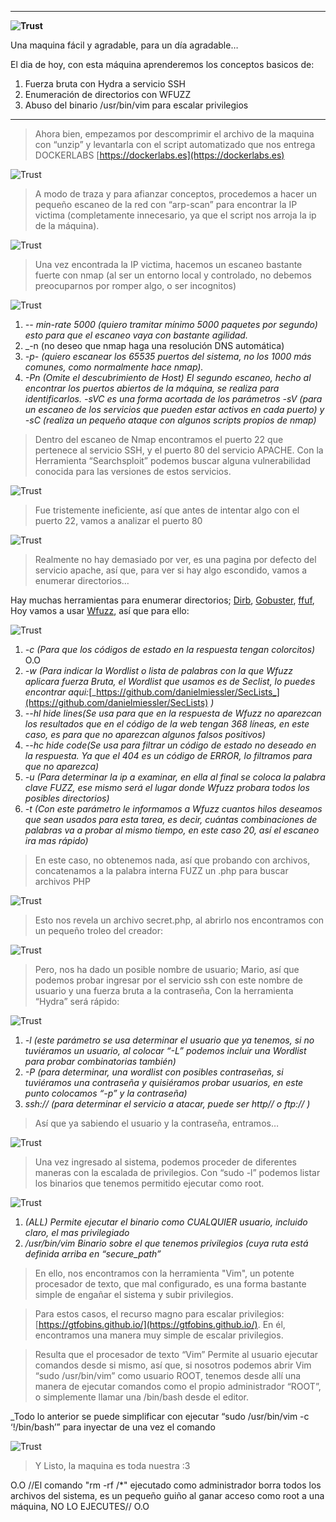 
---

**![Trust](Attachments/Trust.png)**

Una maquina fácil y agradable, para un día agradable…

El dia de hoy, con esta máquina aprenderemos los conceptos basicos de:

1. Fuerza bruta con Hydra a servicio SSH
2. Enumeración de directorios con WFUZZ
3. Abuso del binario /usr/bin/vim para escalar privilegios

---

>Ahora bien, empezamos por descomprimir el archivo de la maquina con “unzip” y levantarla con el script automatizado que nos entrega DOCKERLABS [https://dockerlabs.es](https://dockerlabs.es)

![Trust](Attachments/Trust%201.png)

>A modo de traza y para afianzar conceptos, procedemos a hacer un pequeño escaneo de la red con “arp-scan” para encontrar la IP victima (completamente innecesario, ya que el script nos arroja la ip de la máquina).

![Trust](Attachments/Trust%202.png)

>Una vez encontrada la IP victima, hacemos un escaneo bastante fuerte con nmap (al ser un entorno local y controlado, no debemos preocuparnos por romper algo, o ser incognitos)

![Trust](Attachments/Trust%203.png)
1. _-- min-rate 5000 (quiero tramitar mínimo 5000 paquetes por segundo) esto para que el escaneo vaya con bastante agilidad._
2. _-n (no deseo que nmap haga una resolución DNS automática)
3. _-p- (quiero escanear los 65535 puertos del sistema, no los 1000 más comunes, como normalmente hace nmap)._
4. _-Pn (Omite el descubrimiento de Host)_
_El segundo escaneo, hecho al encontrar los puertos abiertos de la máquina, se realiza para identificarlos. -sVC es una forma acortada de los parámetros -sV (para un escaneo de los servicios que pueden estar activos en cada puerto) y -sC (realiza un pequeño ataque con algunos scripts propios de nmap)_

>Dentro del escaneo de Nmap encontramos el puerto 22 que pertenece al servicio SSH, y el puerto 80 del servicio APACHE. Con la Herramienta “Searchsploit” podemos buscar alguna vulnerabilidad conocida para las versiones de estos servicios.

![Trust](Attachments/Trust%204.png)

>Fue tristemente ineficiente, así que antes de intentar algo con el puerto 22, vamos a analizar el puerto 80

![Trust](Attachments/Trust%205.png)

>Realmente no hay demasiado por ver, es una pagina por defecto del servicio apache, así que, para ver si hay algo escondido, vamos a enumerar directorios…

Hay muchas herramientas para enumerar directorios; [Dirb]([https://www.kali.org/tools/dirb/](https://www.kali.org/tools/dirb/) ), [Gobuster]([https://github.com/OJ/gobuster](https://github.com/OJ/gobuster) ), [ffuf]([https://github.com/ffuf/ffuf](https://github.com/ffuf/ffuf) ), Hoy vamos a usar [Wfuzz]([https://www.kali.org/tools/wfuzz/](https://www.kali.org/tools/wfuzz/) ), así que para ello:

![Trust](Attachments/Trust%206.png)

1. _-c (Para que los códigos de estado en la respuesta tengan colorcitos)_ O.O
2. _-w (Para indicar la Wordlist o lista de palabras con la que Wfuzz aplicara fuerza Bruta, el Wordlist que usamos es de Seclist, lo puedes encontrar aqui:_[_https://github.com/danielmiessler/SecLists_](https://github.com/danielmiessler/SecLists) _)_
3. _--hl hide lines(Se usa para que en la respuesta de Wfuzz no aparezcan los resultados que en el código de la web tengan 368 líneas, en este caso, es para que no aparezcan algunos falsos positivos)_
4. _--hc hide code(Se usa para filtrar un código de estado no deseado en la respuesta. Ya que el 404 es un código de ERROR, lo filtramos para que no aparezca)_
5. _-u (Para determinar la ip a examinar, en ella al final se coloca la palabra clave FUZZ, ese mismo será el lugar donde Wfuzz probara todos los posibles directorios)_
6. _-t (Con este parámetro le informamos a Wfuzz cuantos hilos deseamos que sean usados para esta tarea, es decir, cuántas combinaciones de palabras va a probar al mismo tiempo, en este caso 20, así el escaneo ira mas rápido)_

>En este caso, no obtenemos nada, así que probando con archivos, concatenamos a la palabra interna FUZZ un .php para buscar archivos PHP

![Trust](Attachments/Trust%207.png)

>Esto nos revela un archivo secret.php, al abrirlo nos encontramos con un pequeño troleo del creador:

![Trust](Attachments/Trust%208.png)

>Pero, nos ha dado un posible nombre de usuario; Mario, así que podemos probar ingresar por el servicio ssh con este nombre de usuario y una fuerza bruta a la contraseña, Con la herramienta “Hydra” será rápido:

![Trust](Attachments/Trust%209.png)

1. _-l (este parámetro se usa determinar el usuario que ya tenemos, si no tuviéramos un usuario, al colocar “-L” podemos incluir una Wordlist para probar combinatorias también)_
2. _-P (para determinar, una wordlist con posibles contraseñas, si tuviéramos una contraseña y quisiéramos probar usuarios, en este punto colocamos “-p” y la contraseña)_
3. _ssh:// (para determinar el servicio a atacar, puede ser http// o ftp:// )_

>Así que ya sabiendo el usuario y la contraseña, entramos…

![Trust](Attachments/Trust%2010.png)

>Una vez ingresado al sistema, podemos proceder de diferentes maneras con la escalada de privilegios. Con “sudo -l” podemos listar los binarios que tenemos permitido ejecutar como root.

![Trust](Attachments/Trust%2011.png)
1. _(ALL) Permite ejecutar el binario como CUALQUIER usuario, incluido claro, el mas privilegiado_
2. _/usr/bin/vim Binario sobre el que tenemos privilegios (cuya ruta está definida arriba en “secure_path”_

>En ello, nos encontramos con la herramienta "Vim", un potente procesador de texto, que mal configurado, es una forma bastante simple de engañar el sistema y subir privilegios.

>Para estos casos, el recurso magno para escalar privilegios: [https://gtfobins.github.io/](https://gtfobins.github.io/). En él, encontramos una manera muy simple de escalar privilegios.

>Resulta que el procesador de texto “Vim” Permite al usuario ejecutar comandos desde si mismo, así que, si nosotros  podemos abrir Vim “sudo /usr/bin/vim” como usuario ROOT, tenemos desde allí una manera de ejecutar comandos como el propio administrador “ROOT”, o simplemente llamar una /bin/bash desde el editor.

_Todo lo anterior se puede simplificar con ejecutar “sudo /usr/bin/vim -c ‘!/bin/bash’” para inyectar de una vez el comando

![Trust](Attachments/Trust%2012.png)

>Y Listo, la maquina es toda nuestra :3

O.O   //El comando "rm -rf /*" ejecutado como administrador borra todos los archivos del sistema, es un pequeño guiño al ganar acceso como root a una máquina, NO LO EJECUTES//   O.O